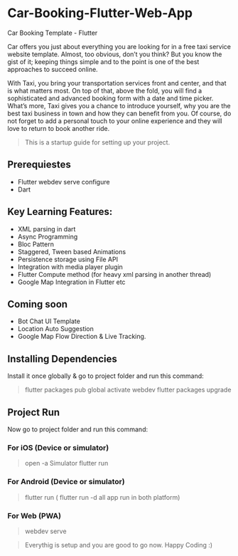 # Car-Booking-Flutter-Web-App
Car Booking Template - Flutter

Car offers you just about everything you are looking for in a free taxi service website template. Almost, too obvious, don’t you think? But you know the gist of it; keeping things simple and to the point is one of the best approaches to succeed online.

With Taxi, you bring your transportation services front and center, and that is what matters most. On top of that, above the fold, you will find a sophisticated and advanced booking form with a date and time picker. What’s more, Taxi gives you a chance to introduce yourself, why you are the best taxi business in town and how they can benefit from you. Of course, do not forget to add a personal touch to your online experience and they will love to return to book another ride.

> This is a startup guide for setting up your project.

## Prerequiestes
* Flutter webdev serve configure
* Dart

## Key Learning Features:

* XML parsing in dart
* Async Programming
* Bloc Pattern
* Staggered, Tween based Animations
* Persistence storage using File API 
* Integration with media player plugin
* Flutter Compute method (for heavy xml parsing in another thread)
* Google Map Integration in Flutter etc

## Coming soon 

* Bot Chat UI Template
* Location Auto Suggestion
* Google Map Flow Direction & Live Tracking.


## Installing Dependencies

Install it once globally &  go to project folder and run this command:

> flutter packages pub global activate webdev
> flutter packages upgrade

## Project Run

Now go to project folder and run this command:

### For iOS (Device or simulator)

> open -a Simulator
> flutter run

### For Android (Device or simulator)

> flutter run ( flutter run -d all app run in both platform)

### For Web (PWA)

> webdev serve

>Everythig is setup and you are good to go now. Happy Coding :)
